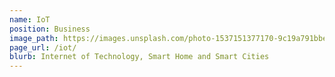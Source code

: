 ```yaml
---
name: IoT
position: Business
image_path: https://images.unsplash.com/photo-1537151377170-9c19a791bbea?ixlib=rb-1.2.1&auto=format&fit=crop&w=400&q=80
page_url: /iot/
blurb: Internet of Technology, Smart Home and Smart Cities
---
```

